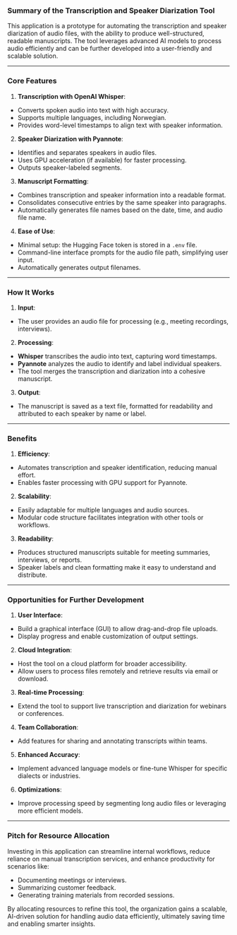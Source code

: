 ### **Summary of the Transcription and Speaker Diarization Tool**

This application is a prototype for automating the transcription and speaker diarization of audio files, with the ability to produce well-structured, readable manuscripts. The tool leverages advanced AI models to process audio efficiently and can be further developed into a user-friendly and scalable solution.

* * *

### **Core Features**

1. **Transcription with OpenAI Whisper**:
  
  * Converts spoken audio into text with high accuracy.
  * Supports multiple languages, including Norwegian.
  * Provides word-level timestamps to align text with speaker information.
2. **Speaker Diarization with Pyannote**:
  
  * Identifies and separates speakers in audio files.
  * Uses GPU acceleration (if available) for faster processing.
  * Outputs speaker-labeled segments.
3. **Manuscript Formatting**:
  
  * Combines transcription and speaker information into a readable format.
  * Consolidates consecutive entries by the same speaker into paragraphs.
  * Automatically generates file names based on the date, time, and audio file name.
4. **Ease of Use**:
  
  * Minimal setup: the Hugging Face token is stored in a `.env` file.
  * Command-line interface prompts for the audio file path, simplifying user input.
  * Automatically generates output filenames.

* * *

### **How It Works**

1. **Input**:
  
  * The user provides an audio file for processing (e.g., meeting recordings, interviews).
2. **Processing**:
  
  * **Whisper** transcribes the audio into text, capturing word timestamps.
  * **Pyannote** analyzes the audio to identify and label individual speakers.
  * The tool merges the transcription and diarization into a cohesive manuscript.
3. **Output**:
  
  * The manuscript is saved as a text file, formatted for readability and attributed to each speaker by name or label.

* * *

### **Benefits**

1. **Efficiency**:
  
  * Automates transcription and speaker identification, reducing manual effort.
  * Enables faster processing with GPU support for Pyannote.
2. **Scalability**:
  
  * Easily adaptable for multiple languages and audio sources.
  * Modular code structure facilitates integration with other tools or workflows.
3. **Readability**:
  
  * Produces structured manuscripts suitable for meeting summaries, interviews, or reports.
  * Speaker labels and clean formatting make it easy to understand and distribute.

* * *

### **Opportunities for Further Development**

1. **User Interface**:
  
  * Build a graphical interface (GUI) to allow drag-and-drop file uploads.
  * Display progress and enable customization of output settings.
2. **Cloud Integration**:
  
  * Host the tool on a cloud platform for broader accessibility.
  * Allow users to process files remotely and retrieve results via email or download.
3. **Real-time Processing**:
  
  * Extend the tool to support live transcription and diarization for webinars or conferences.
4. **Team Collaboration**:
  
  * Add features for sharing and annotating transcripts within teams.
5. **Enhanced Accuracy**:
  
  * Implement advanced language models or fine-tune Whisper for specific dialects or industries.
6. **Optimizations**:
  
  * Improve processing speed by segmenting long audio files or leveraging more efficient models.

* * *

### **Pitch for Resource Allocation**

Investing in this application can streamline internal workflows, reduce reliance on manual transcription services, and enhance productivity for scenarios like:

* Documenting meetings or interviews.
* Summarizing customer feedback.
* Generating training materials from recorded sessions.

By allocating resources to refine this tool, the organization gains a scalable, AI-driven solution for handling audio data efficiently, ultimately saving time and enabling smarter insights.